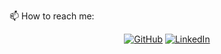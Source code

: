 
<!--
**LorenzoGalizia/LorenzoGalizia** is a ✨ _special_ ✨ repository because its `README.md` (this file) appears on your GitHub profile.

Here are some ideas to get you started:

- 🔭 I’m currently working on ...
- 🌱 I’m currently learning ...
- 👯 I’m looking to collaborate on ...
- 🤔 I’m looking for help with ...
- 💬 Ask me about ...
- 📫 How to reach me: ...
- 😄 Pronouns: ...
- ⚡ Fun fact: ...
-->
	
📫 How to reach me:
<p align="center">
	<a href="https://github.com/LorenzoGalizia"><img src="https://img.shields.io/badge/GitHub--_.svg?style=social&logo=github" alt="GitHub"></a>
	<a href="https://www.linkedin.com/in/lorenzogalizia/"><img src="https://img.shields.io/badge/LinkedIn--_.svg?style=social&logo=linkedin" alt="LinkedIn"></a>
	<br/>
</p>

